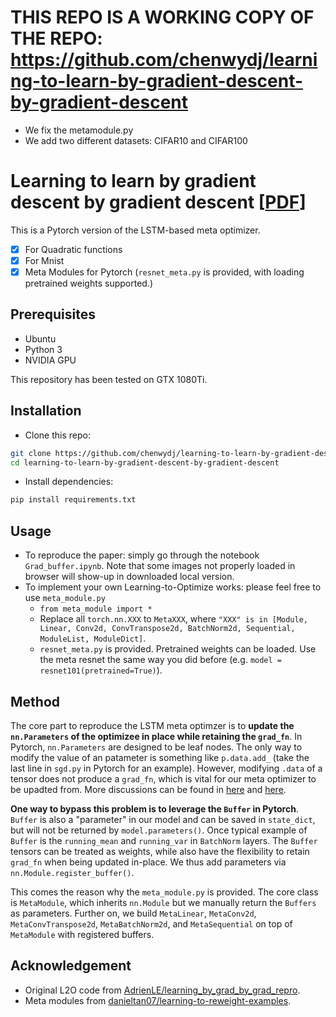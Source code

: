 # THIS REPO IS A WORKING COPY OF THE REPO: https://github.com/chenwydj/learning-to-learn-by-gradient-descent-by-gradient-descent 
- We fix the metamodule.py 
- We add two different datasets: CIFAR10 and CIFAR100
# Learning to learn by gradient descent by gradient descent [[PDF](https://arxiv.org/pdf/1606.04474v2.pdf)]

This is a Pytorch version of the LSTM-based meta optimizer.

- [x] For Quadratic functions
- [x] For Mnist
- [x] Meta Modules for Pytorch (`resnet_meta.py` is provided, with loading pretrained weights supported.)

## Prerequisites
- Ubuntu
- Python 3
- NVIDIA GPU

This repository has been tested on GTX 1080Ti.

## Installation
* Clone this repo:
```bash
git clone https://github.com/chenwydj/learning-to-learn-by-gradient-descent-by-gradient-descent.git
cd learning-to-learn-by-gradient-descent-by-gradient-descent
```
* Install dependencies:
```bash
pip install requirements.txt
```

## Usage
* To reproduce the paper: simply go through the notebook `Grad_buffer.ipynb`. Note that some images not properly loaded in browser will show-up in downloaded local version.
* To implement your own Learning-to-Optimize works: please feel free to use `meta_module.py`
    - `from meta_module import *`
    - Replace all `torch.nn.XXX` to `MetaXXX`, where `"XXX" is in [Module, Linear, Conv2d, ConvTranspose2d, BatchNorm2d, Sequential, ModuleList, ModuleDict]`.
    - `resnet_meta.py` is provided. Pretrained weights can be loaded. Use the meta resnet the same way you did before (e.g. `model = resnet101(pretrained=True)`).

## Method
The core part to reproduce the LSTM meta optimzer is to **update the `nn.Parameters` of the optimizee in place while retaining the `grad_fn`**. In Pytorch, `nn.Parameters` are designed to be leaf nodes. The only way to modify the value of an patameter is something like `p.data.add_` (take the last line in `sgd.py` in Pytorch for an example). However, modifying `.data` of a tensor does not produce a `grad_fn`, which is vital for our meta optimizer to be upadted from. More discussions can be found in [here](https://discuss.pytorch.org/t/nn-parameter-doesnt-retain-grad-fn/29214) and [here](https://discuss.pytorch.org/t/gradient-with-respect-to-parameters-that-update-model-parameters/39141).

**One way to bypass this problem is to leverage the `Buffer` in Pytorch**. `Buffer` is also a "parameter" in our model and can be saved in `state_dict`, but will not be returned by `model.parameters()`. Once typical example of `Buffer` is the `running_mean` and `running_var` in `BatchNorm` layers. The `Buffer` tensors can be treated as weights, while also have the flexibility to retain `grad_fn` when being updated in-place. We thus add parameters via `nn.Module.register_buffer()`.

This comes the reason why the `meta_module.py` is provided. The core class is `MetaModule`, which inherits `nn.Module` but we manually return the `Buffers` as parameters. Further on, we build `MetaLinear`, `MetaConv2d`, `MetaConvTranspose2d`, `MetaBatchNorm2d`, and `MetaSequential` on top of `MetaModule` with registered buffers.

## Acknowledgement
* Original L2O code from [AdrienLE/learning_by_grad_by_grad_repro](https://github.com/AdrienLE/learning_by_grad_by_grad_repro).
* Meta modules from [danieltan07/learning-to-reweight-examples](https://github.com/danieltan07/learning-to-reweight-examples).
